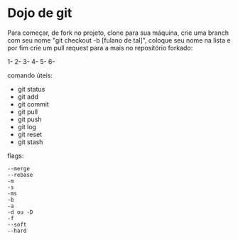 # Dojo de git

Para começar, de fork no projeto, clone para sua máquina,  crie uma branch com seu nome "git checkout -b [fulano de tal]", coloque seu nome na lista e por fim crie um pull request para a mais no repositório forkado:

1-
2-
3-
4-
5-
6-

comando úteis:
- git status
- git add
- git commit
- git pull
- git push
- git log
- git reset
- git stash

flags:

~~~
--merge
--rebase
-m
-s
-ms
-b
-a
-d ou -D
-f
--soft
--hard
~~~
